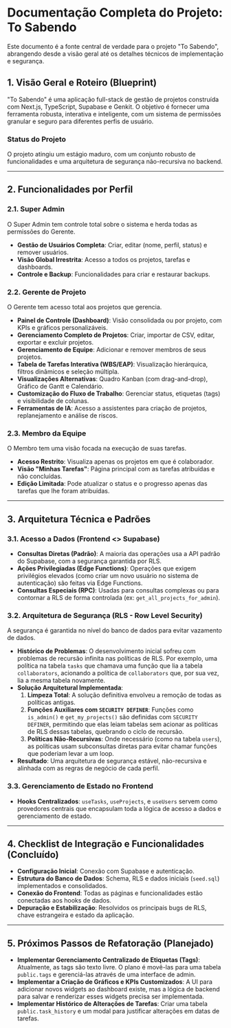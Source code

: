 # Documentação Completa do Projeto: To Sabendo

Este documento é a fonte central de verdade para o projeto "To Sabendo", abrangendo desde a visão geral até os detalhes técnicos de implementação e segurança.

## 1. Visão Geral e Roteiro (Blueprint)

"To Sabendo" é uma aplicação full-stack de gestão de projetos construída com Next.js, TypeScript, Supabase e Genkit. O objetivo é fornecer uma ferramenta robusta, interativa e inteligente, com um sistema de permissões granular e seguro para diferentes perfis de usuário.

### Status do Projeto
O projeto atingiu um estágio maduro, com um conjunto robusto de funcionalidades e uma arquitetura de segurança não-recursiva no backend.

---

## 2. Funcionalidades por Perfil

### 2.1. Super Admin
O Super Admin tem controle total sobre o sistema e herda todas as permissões do Gerente.

-   **Gestão de Usuários Completa**: Criar, editar (nome, perfil, status) e remover usuários.
-   **Visão Global Irrestrita**: Acesso a todos os projetos, tarefas e dashboards.
-   **Controle e Backup**: Funcionalidades para criar e restaurar backups.

### 2.2. Gerente de Projeto
O Gerente tem acesso total aos projetos que gerencia.

-   **Painel de Controle (Dashboard)**: Visão consolidada ou por projeto, com KPIs e gráficos personalizáveis.
-   **Gerenciamento Completo de Projetos**: Criar, importar de CSV, editar, exportar e excluir projetos.
-   **Gerenciamento de Equipe**: Adicionar e remover membros de seus projetos.
-   **Tabela de Tarefas Interativa (WBS/EAP)**: Visualização hierárquica, filtros dinâmicos e seleção múltipla.
-   **Visualizações Alternativas**: Quadro Kanban (com drag-and-drop), Gráfico de Gantt e Calendário.
-   **Customização do Fluxo de Trabalho**: Gerenciar status, etiquetas (tags) e visibilidade de colunas.
-   **Ferramentas de IA**: Acesso a assistentes para criação de projetos, replanejamento e análise de riscos.

### 2.3. Membro da Equipe
O Membro tem uma visão focada na execução de suas tarefas.

-   **Acesso Restrito**: Visualiza apenas os projetos em que é colaborador.
-   **Visão "Minhas Tarefas"**: Página principal com as tarefas atribuídas e não concluídas.
-   **Edição Limitada**: Pode atualizar o status e o progresso apenas das tarefas que lhe foram atribuídas.

---

## 3. Arquitetura Técnica e Padrões

### 3.1. Acesso a Dados (Frontend <> Supabase)

-   **Consultas Diretas (Padrão)**: A maioria das operações usa a API padrão do Supabase, com a segurança garantida por RLS.
-   **Ações Privilegiadas (Edge Functions)**: Operações que exigem privilégios elevados (como criar um novo usuário no sistema de autenticação) são feitas via Edge Functions.
-   **Consultas Especiais (RPC)**: Usadas para consultas complexas ou para contornar a RLS de forma controlada (ex: `get_all_projects_for_admin`).

### 3.2. Arquitetura de Segurança (RLS - Row Level Security)

A segurança é garantida no nível do banco de dados para evitar vazamento de dados.

-   **Histórico de Problemas**: O desenvolvimento inicial sofreu com problemas de recursão infinita nas políticas de RLS. Por exemplo, uma política na tabela `tasks` que chamava uma função que lia a tabela `collaborators`, acionando a política de `collaborators` que, por sua vez, lia a mesma tabela novamente.
-   **Solução Arquitetural Implementada**:
    1.  **Limpeza Total**: A solução definitiva envolveu a remoção de todas as políticas antigas.
    2.  **Funções Auxiliares com `SECURITY DEFINER`**: Funções como `is_admin()` e `get_my_projects()` são definidas com `SECURITY DEFINER`, permitindo que elas leiam tabelas sem acionar as políticas de RLS dessas tabelas, quebrando o ciclo de recursão.
    3.  **Políticas Não-Recursivas**: Onde necessário (como na tabela `users`), as políticas usam subconsultas diretas para evitar chamar funções que poderiam levar a um loop.
-   **Resultado**: Uma arquitetura de segurança estável, não-recursiva e alinhada com as regras de negócio de cada perfil.

### 3.3. Gerenciamento de Estado no Frontend
-   **Hooks Centralizados**: `useTasks`, `useProjects`, e `useUsers` servem como provedores centrais que encapsulam toda a lógica de acesso a dados e gerenciamento de estado.

---

## 4. Checklist de Integração e Funcionalidades (Concluído)

-   **Configuração Inicial**: Conexão com Supabase e autenticação.
-   **Estrutura do Banco de Dados**: Schema, RLS e dados iniciais (`seed.sql`) implementados e consolidados.
-   **Conexão do Frontend**: Todas as páginas e funcionalidades estão conectadas aos hooks de dados.
-   **Depuração e Estabilização**: Resolvidos os principais bugs de RLS, chave estrangeira e estado da aplicação.

---

## 5. Próximos Passos de Refatoração (Planejado)

-   **Implementar Gerenciamento Centralizado de Etiquetas (Tags)**: Atualmente, as tags são texto livre. O plano é movê-las para uma tabela `public.tags` e gerenciá-las através de uma interface de admin.
-   **Implementar a Criação de Gráficos e KPIs Customizados**: A UI para adicionar novos widgets ao dashboard existe, mas a lógica de backend para salvar e renderizar esses widgets precisa ser implementada.
-   **Implementar Histórico de Alterações de Tarefas**: Criar uma tabela `public.task_history` e um modal para justificar alterações em datas de tarefas.
